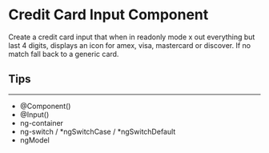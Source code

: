 # Credit Card Input Component

Create a credit card input that when in readonly mode x out everything but last 4 digits, displays an icon for amex, visa, mastercard or discover. If no match fall back to a generic card. 

## Tips
---
- @Component()
- @Input()
- ng-container
- ng-switch / *ngSwitchCase / *ngSwitchDefault
- ngModel
